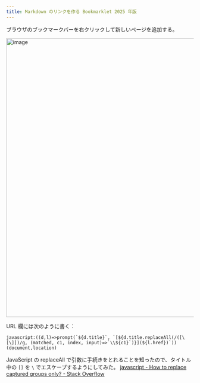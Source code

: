```yaml
---
title: Markdown のリンクを作る Bookmarklet 2025 年版
---
```

ブラウザのブックマークバーを右クリックして新しいページを追加する。

<img width="694" height="749" alt="image" src="https://github.com/user-attachments/assets/751067bd-5dd8-4477-818f-f9c4d8bc8456" />

URL 欄には次のように書く：
```
javascript:((d,l)=>prompt(`${d.title}`, `[${d.title.replaceAll(/([\[\]])/g, (matched, c1, index, input)=>`\\${c1}`)}](${l.href})`))(document,location)
```

JavaScript の replaceAll で引数に手続きをとれることを知ったので、タイトル中の `[]` を `\` でエスケープするようにしてみた。
[javascript - How to replace captured groups only? - Stack Overflow](https://stackoverflow.com/questions/3954927/how-to-replace-captured-groups-only#3954957)
